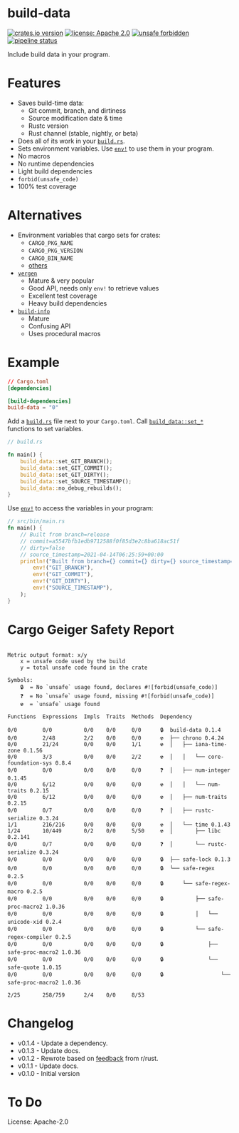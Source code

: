 build-data
==========
[![crates.io version](https://img.shields.io/crates/v/build-data.svg)](https://crates.io/crates/build-data)
[![license: Apache 2.0](https://gitlab.com/leonhard-llc/ops/-/raw/main/license-apache-2.0.svg)](https://gitlab.com/leonhard-llc/ops/-/raw/main/build-data/LICENSE)
[![unsafe forbidden](https://gitlab.com/leonhard-llc/ops/-/raw/main/unsafe-forbidden.svg)](https://github.com/rust-secure-code/safety-dance/)
[![pipeline status](https://gitlab.com/leonhard-llc/ops/badges/main/pipeline.svg)](https://gitlab.com/leonhard-llc/ops/-/pipelines)

Include build data in your program.

# Features
- Saves build-time data:
  - Git commit, branch, and dirtiness
  - Source modification date & time
  - Rustc version
  - Rust channel (stable, nightly, or beta)
- Does all of its work in your
  [`build.rs`](https://doc.rust-lang.org/cargo/reference/build-scripts.html).
- Sets environment variables.
  Use [`env!`](https://doc.rust-lang.org/core/macro.env.html) to use them
  in your program.
- No macros
- No runtime dependencies
- Light build dependencies
- `forbid(unsafe_code)`
- 100% test coverage

# Alternatives
- Environment variables that cargo sets for crates:
  - `CARGO_PKG_NAME`
  - `CARGO_PKG_VERSION`
  - `CARGO_BIN_NAME`
  - [others](https://doc.rust-lang.org/cargo/reference/environment-variables.html#environment-variables-cargo-sets-for-crates)
- [`vergen`](https://crates.io/crates/vergen)
  - Mature & very popular
  - Good API, needs only `env!` to retrieve values
  - Excellent test coverage
  - Heavy build dependencies
- [`build-info`](https://crates.io/crates/build-info)
  - Mature
  - Confusing API
  - Uses procedural macros

# Example

```toml
// Cargo.toml
[dependencies]

[build-dependencies]
build-data = "0"
```

Add a [`build.rs`](https://doc.rust-lang.org/cargo/reference/build-scripts.html)
file next to your `Cargo.toml`.
Call [`build_data::set_*`](https://docs.rs/build-data/) functions to
set variables.
```rust
// build.rs

fn main() {
    build_data::set_GIT_BRANCH();
    build_data::set_GIT_COMMIT();
    build_data::set_GIT_DIRTY();
    build_data::set_SOURCE_TIMESTAMP();
    build_data::no_debug_rebuilds();
}
```

Use [`env!`](https://doc.rust-lang.org/core/macro.env.html) to access the
variables in your program:
```rust
// src/bin/main.rs
fn main() {
    // Built from branch=release
    // commit=a5547bfb1edb9712588f0f85d3e2c8ba618ac51f
    // dirty=false
    // source_timestamp=2021-04-14T06:25:59+00:00
    println!("Built from branch={} commit={} dirty={} source_timestamp={}",
        env!("GIT_BRANCH"),
        env!("GIT_COMMIT"),
        env!("GIT_DIRTY"),
        env!("SOURCE_TIMESTAMP"),
    );
}
```

# Cargo Geiger Safety Report
```

Metric output format: x/y
    x = unsafe code used by the build
    y = total unsafe code found in the crate

Symbols: 
    🔒  = No `unsafe` usage found, declares #![forbid(unsafe_code)]
    ❓  = No `unsafe` usage found, missing #![forbid(unsafe_code)]
    ☢️  = `unsafe` usage found

Functions  Expressions  Impls  Traits  Methods  Dependency

0/0        0/0          0/0    0/0     0/0      🔒  build-data 0.1.4
0/0        2/48         2/2    0/0     0/0      ☢️  ├── chrono 0.4.24
0/0        21/24        0/0    0/0     1/1      ☢️  │   ├── iana-time-zone 0.1.56
0/0        3/3          0/0    0/0     2/2      ☢️  │   │   └── core-foundation-sys 0.8.4
0/0        0/0          0/0    0/0     0/0      ❓  │   ├── num-integer 0.1.45
0/0        6/12         0/0    0/0     0/0      ☢️  │   │   └── num-traits 0.2.15
0/0        6/12         0/0    0/0     0/0      ☢️  │   ├── num-traits 0.2.15
0/0        0/7          0/0    0/0     0/0      ❓  │   ├── rustc-serialize 0.3.24
1/1        216/216      0/0    0/0     0/0      ☢️  │   └── time 0.1.43
1/24       10/449       0/2    0/0     5/50     ☢️  │       ├── libc 0.2.141
0/0        0/7          0/0    0/0     0/0      ❓  │       └── rustc-serialize 0.3.24
0/0        0/0          0/0    0/0     0/0      🔒  ├── safe-lock 0.1.3
0/0        0/0          0/0    0/0     0/0      🔒  └── safe-regex 0.2.5
0/0        0/0          0/0    0/0     0/0      🔒      └── safe-regex-macro 0.2.5
0/0        0/0          0/0    0/0     0/0      🔒          ├── safe-proc-macro2 1.0.36
0/0        0/0          0/0    0/0     0/0      🔒          │   └── unicode-xid 0.2.4
0/0        0/0          0/0    0/0     0/0      🔒          └── safe-regex-compiler 0.2.5
0/0        0/0          0/0    0/0     0/0      🔒              ├── safe-proc-macro2 1.0.36
0/0        0/0          0/0    0/0     0/0      🔒              └── safe-quote 1.0.15
0/0        0/0          0/0    0/0     0/0      🔒                  └── safe-proc-macro2 1.0.36

2/25       258/759      2/4    0/0     8/53   

```
# Changelog
- v0.1.4 - Update a dependency.
- v0.1.3 - Update docs.
- v0.1.2 - Rewrote based on
    [feedback](https://www.reddit.com/r/rust/comments/mqnbvw/)
    from r/rust.
- v0.1.1 - Update docs.
- v0.1.0 - Initial version

# To Do

License: Apache-2.0
